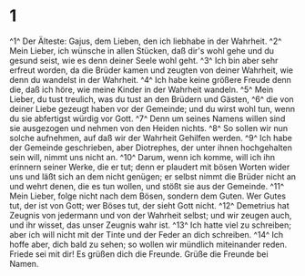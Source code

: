# 1 
^1^ Der Älteste: Gajus, dem Lieben, den ich liebhabe in der Wahrheit. ^2^ Mein Lieber, ich wünsche in allen Stücken, daß dir's wohl gehe und du gesund seist, wie es denn deiner Seele wohl geht. ^3^ Ich bin aber sehr erfreut worden, da die Brüder kamen und zeugten von deiner Wahrheit, wie denn du wandelst in der Wahrheit. ^4^ Ich habe keine größere Freude denn die, daß ich höre, wie meine Kinder in der Wahrheit wandeln. ^5^ Mein Lieber, du tust treulich, was du tust an den Brüdern und Gästen, ^6^ die von deiner Liebe gezeugt haben vor der Gemeinde; und du wirst wohl tun, wenn du sie abfertigst würdig vor Gott. ^7^ Denn um seines Namens willen sind sie ausgezogen und nehmen von den Heiden nichts. ^8^ So sollen wir nun solche aufnehmen, auf daß wir der Wahrheit Gehilfen werden. ^9^ Ich habe der Gemeinde geschrieben, aber Diotrephes, der unter ihnen hochgehalten sein will, nimmt uns nicht an. ^10^ Darum, wenn ich komme, will ich ihn erinnern seiner Werke, die er tut; denn er plaudert mit bösen Worten wider uns und läßt sich an dem nicht genügen; er selbst nimmt die Brüder nicht an und wehrt denen, die es tun wollen, und stößt sie aus der Gemeinde. ^11^ Mein Lieber, folge nicht nach dem Bösen, sondern dem Guten. Wer Gutes tut, der ist von Gott; wer Böses tut, der sieht Gott nicht. ^12^ Demetrius hat Zeugnis von jedermann und von der Wahrheit selbst; und wir zeugen auch, und ihr wisset, das unser Zeugnis wahr ist. ^13^ Ich hatte viel zu schreiben; aber ich will nicht mit der Tinte und der Feder an dich schreiben. ^14^ Ich hoffe aber, dich bald zu sehen; so wollen wir mündlich miteinander reden. Friede sei mit dir! Es grüßen dich die Freunde. Grüße die Freunde bei Namen. 
